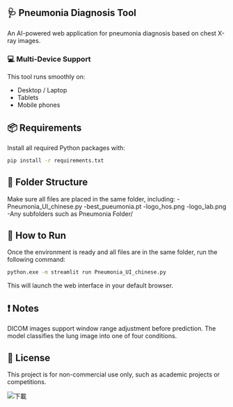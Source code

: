 ## 🩺 Pneumonia Diagnosis Tool

An AI-powered web application for pneumonia diagnosis based on chest X-ray images.

### 💻 Multi-Device Support

This tool runs smoothly on:
- Desktop / Laptop
- Tablets
- Mobile phones

## 📦 Requirements

Install all required Python packages with:

```bash
pip install -r requirements.txt
```

## 📁 Folder Structure
Make sure all files are placed in the same folder, including:
-Pneumonia_UI_chinese.py
-best_pueumonia.pt
-logo_hos.png
-logo_lab.png
-Any subfolders such as Pneumonia Folder/

## 🚀 How to Run
Once the environment is ready and all files are in the same folder, run the following command:

```bash
python.exe -m streamlit run Pneumonia_UI_chinese.py
```
This will launch the web interface in your default browser.

## ❗ Notes
DICOM images support window range adjustment before prediction.
The model classifies the lung image into one of four conditions.

## 📜 License
This project is for non-commercial use only, such as academic projects or competitions.

![下載](https://github.com/user-attachments/assets/c98fc2cb-225f-4651-a5e2-c9db4ca3b09e)
